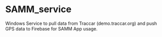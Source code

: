 # SAMM_service
Windows Service to pull data from Traccar (demo.traccar.org) and push GPS data to Firebase for SAMM App usage.
